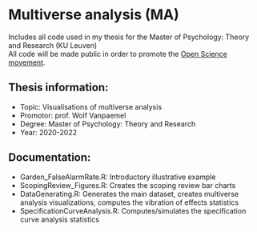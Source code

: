 # Multiverse analysis (MA)
Includes all code used in my thesis for the Master of Psychology: Theory and Research (KU Leuven)  
All code will be made public in order to promote the [Open Science movement](https://www.kuleuven.be/open-science).
## Thesis information:
- Topic: Visualisations of multiverse analysis 
- Promotor: prof. Wolf Vanpaemel
- Degree: Master of Psychology: Theory and Research
- Year: 2020-2022
## Documentation:
- Garden_FalseAlarmRate.R: Introductory illustrative example
- ScopingReview_Figures.R: Creates the scoping review bar charts
- DataGenerating.R: Generates the main dataset, creates multiverse analysis visualizations, computes the vibration of effects statistics
- SpecificationCurveAnalysis.R: Computes/simulates the specification curve analysis statistics
